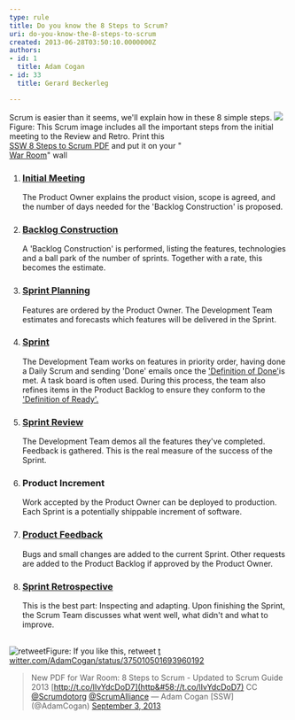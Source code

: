 ```yaml
---
type: rule
title: Do you know the 8 Steps to Scrum?
uri: do-you-know-the-8-steps-to-scrum
created: 2013-06-28T03:50:10.0000000Z
authors:
- id: 1
  title: Adam Cogan
- id: 33
  title: Gerard Beckerleg

---
```


 
​​Scrum is easier than it seems, we'll explain how in these 8 simple steps.
 ![](/PublishingImages/8Steps_preview.jpg)​Fi​gure: This Scrum image includes all the important steps from the initial meeting to the Review and Retro. Print this <br>      [SSW 8 Steps to Scrum PDF](/Documents/8StepstoScrum.pdf) and put it on your " <br>      [War Room](/Pages/ScrumVisualImage.aspx)" wall​
1. ### [Initial Meeting](/meetings-are-you-prepared-for-the-initial-meeting)
    The Product Owner explains the product vision, scope is agreed, and the number of days needed for the 'Backlog Construction' is proposed.
2. ### [Backlog Construction](/rules)
    A 'Backlog Construction' is performed, listing the features, technologies and a ball park of the number of sprints. Together with a rate, this becomes the estimate.
3. ### [Sprint Planning](/Management/RulesToBetterScrumUsingTFS/Pages/SprintPlanning%28WHAT%29Meeting.aspx)
    Features are ordered by the Product Owner. The Development Team estimates and forecasts which features will be delivered in the Sprint.
4. ### [Sprint](/methodology-do-you-do-daily-scrums-%28aka-stand-up-meetings%29)
    The Development Team works on features in priority order, having done a Daily Scrum and sending 'Done' emails once the           ['Definition of Done'](/done-do-you-go-beyond-done-and-follow-a-definition-of-done)is met. A task board is often used. During this process, the team also refines items in the Product Backlog to ensure they conform to the           ['Definition of Ready'.](/Pages/Definition-of-Ready.aspx)
5. ### [Sprint Review](/Pages/SprintReviewMeeting.aspx)
    The Development Team demos all the features they've completed. Feedback is gathered. This is the real measure of the success of the Sprint.
6. ### Product Increment
    Work accepted by the Product Owner can be deployed to production. Each Sprint is a potentially shippable increment of software.
7. ### [Product Feedback](/Pages/CreateBugs.aspx)
    Bugs and small changes are added to the current Sprint. Other requests are added to the Product Backlog if approved by the Product Owner.
8. ### [Sprint Retrospective](/Pages/RetrospectiveMeeting.aspx)
    This is the best part: Inspecting and adapting. Upon finishing the Sprint, the Scrum Team discusses what went well, what didn't and what to improve.

​ <br>   ![retweet](/PublishingImages/8steps2013-tweet.jpg)Figure: If you like this, retweet ​[t​witter.com/AdamCogan/status/375010501693960192​](https&#58;//twitter.com/AdamCogan/status/375010501693960192)

> New PDF for War Room: 8 Steps to Scrum - Updated to Scrum Guide 2013  [http://t.co/lIvYdcDoD7](http&#58;//t.co/lIvYdcDoD7) CC [@Scrumdotorg](https&#58;//twitter.com/Scrumdotorg) [@ScrumAlliance](https&#58;//twitter.com/ScrumAlliance)
> — Adam Cogan [SSW] (@AdamCogan) [September 3, 2013](https&#58;//twitter.com/AdamCogan/statuses/375010501693960192)

 ​  
